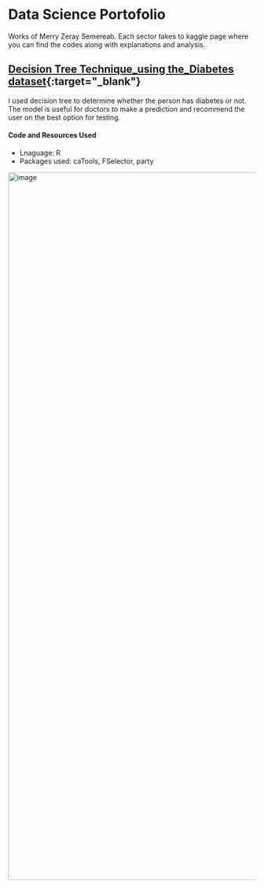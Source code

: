 # Data Science Portofolio
Works of Merry Zeray Semereab. 
Each sector takes to kaggle page where you can find the codes along with explanations and analysis.

## [Decision Tree Technique_using the_Diabetes dataset](https://www.kaggle.com/code/merryzeray/decision-tree-technique-using-the-diabetes-dataset){:target="_blank"}
I used decision tree to determine whether the person has diabetes or not. The model is useful for doctors to make a prediction and recommend the user on the best option for testing. 
#### Code and Resources Used
* Lnaguage: R
* Packages used: caTools, FSelector, party
<img width="1440" alt="image" src="https://user-images.githubusercontent.com/59441158/199807465-58f23dbe-7959-4b93-884f-535017cc1589.png">







